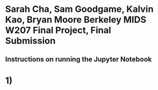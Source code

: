 # Sarah Cha, Sam Goodgame, Kalvin Kao, Bryan Moore Berkeley MIDS W207 Final Project, Final Submission

## Instructions on running the Jupyter Notebook

# 1) 
